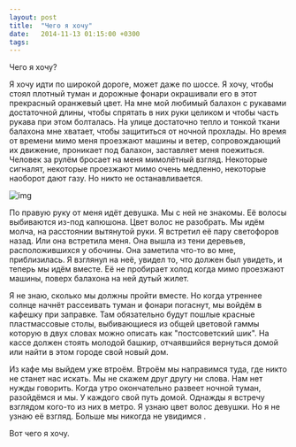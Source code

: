 ```yaml
---
layout: post
title:  "Чего я хочу"
date:   2014-11-13 01:15:00 +0300
tags:   
---
```


Чего я хочу?

Я хочу идти по широкой дороге, может даже по шоссе. Я хочу, чтобы стоял плотный туман и дорожные фонари окрашивали его в этот прекрасный оранжевый цвет. На мне мой любимый балахон с рукавами достаточной длины, чтобы спрятать в них руки целиком и чтобы часть рукава при этом болталась. На улице достаточно тепло и тонкой ткани балахона мне хватает, чтобы защититься от ночной прохлады. Но время от времени мимо меня проезжают машины и ветер, сопровождающий их движение, проникает под балахон, заставляет меня поежиться. Человек за рулём бросает на меня мимолётный взгляд. Некоторые сигналят, некоторые проезжают мимо очень медленно, некоторые наоборот дают газу. Но никто не останавливается.

![img](https://pp.userapi.com/c623217/v623217006/786d/D270zmbZQSI.jpg)

<!--excerpt-->

По правую руку от меня идёт девушка. Мы с ней не знакомы. Её волосы выбиваются из-под капюшона. Цвет волос не разобрать. Мы идём молча, на расстоянии вытянутой руки. Я встретил её пару светофоров назад. Или она встретила меня. Она вышла из тени деревьев, расположившихся у обочины. Она заметила что-то во мне, приблизилась. Я взглянул на неё, увидел то, что должен был увидеть, и теперь мы идём вместе. Её не пробирает холод когда мимо проезжают машины, поверх балахона на ней дутый жилет.

Я не знаю, сколько мы должны пройти вместе. Но когда утреннее солнце начнёт рассеивать туман и фонари погаснут, мы войдём в кафешку при заправке. Там обязательно будут пошлые красные пластмассовые столы, выбивающиеся из общей цветовой гаммы которую в двух словах можно описать как "постсоветский шик". На кассе должен стоять молодой башкир, отчаявшийся вернуться домой или найти в этом городе свой новый дом.

Из кафе мы выйдем уже втроём. Втроём мы направимся туда, где никто не станет нас искать. Мы не скажем друг другу ни слова. Нам нет нужды говорить. Когда утро окончательно развеет ночной туман, разойдёмся и мы. У каждого свой путь домой. Однажды я встречу взглядом кого-то из них в метро.  Я узнаю цвет волос девушки. Но я не узнаю её взгляд. Больше мы никогда не увидимся .

Вот чего я хочу.
